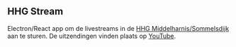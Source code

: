 HHG Stream
----------

Electron/React app om de livestreams in de [HHG Middelharnis/Sommelsdijk] aan te sturen. De uitzendingen vinden plaats op [YouTube].

[HHG Middelharnis/Sommelsdijk]: https://www.hhgmiddelharnis.nl/
[YouTube]: https://www.youtube.com/c/HHGMiddelharnisSommelsdijk
